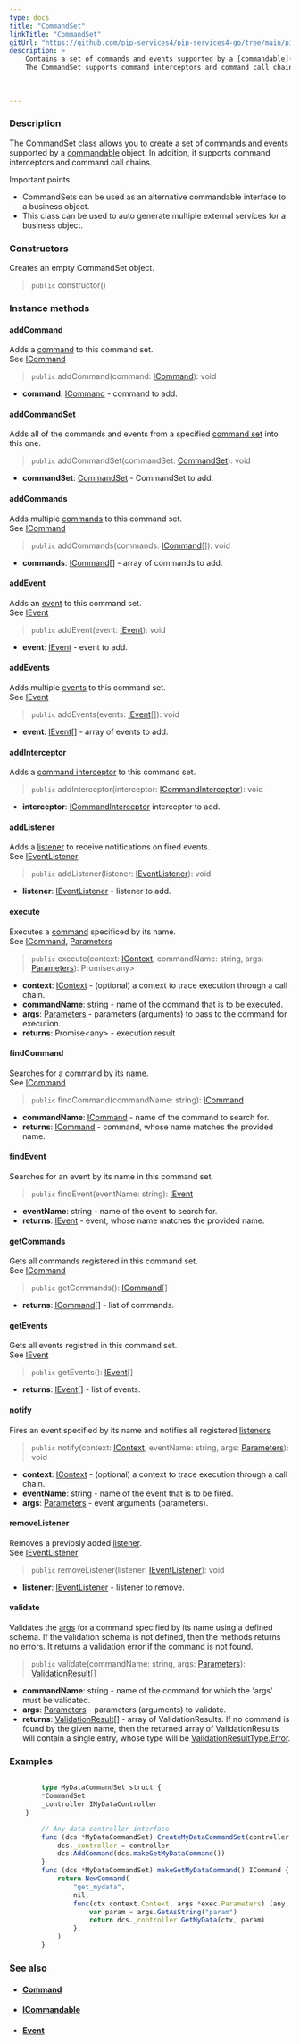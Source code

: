 ```yaml
---
type: docs
title: "CommandSet"
linkTitle: "CommandSet"
gitUrl: "https://github.com/pip-services4/pip-services4-go/tree/main/pip-services4-rpc-go"
description: > 
    Contains a set of commands and events supported by a [commandable](../icommandable) object.
    The CommandSet supports command interceptors and command call chains.
    
 
    
---
```


### Description

The CommandSet class allows you to create a set of commands and events supported by a [commandable](../icommandable) object. In addition, it supports command interceptors and command call chains.

Important points

- CommandSets can be used as an alternative commandable interface to a business object.
- This class can be used to auto generate multiple external services for a business object.

### Constructors

Creates an empty CommandSet object.

> `public` constructor()

### Instance methods

#### addCommand
Adds a [command](../icommand) to this command set.  
See [ICommand](../icommand)

> `public` addCommand(command: [ICommand](../icommand)): void

- **command**: [ICommand](../icommand) - command to add.

#### addCommandSet
Adds all of the commands and events from a specified [command set](../command_set)
into this one. 

> `public` addCommandSet(commandSet: [CommandSet](../command_set)): void

- **commandSet**: [CommandSet](../command_set) - CommandSet to add.

#### addCommands
Adds multiple [commands](../icommand) to this command set.  
See [ICommand](../icommand)

> `public` addCommands(commands: [ICommand](../icommand)[]): void

- **commands**: [ICommand](../icommand)[] - array of commands to add.


#### addEvent
Adds an [event](../ievent) to this command set.  
See [IEvent](../ievent)

> `public` addEvent(event: [IEvent](../ievent)): void 

- **event**: [IEvent](../ievent) - event to add.

#### addEvents
Adds multiple [events](../ievent) to this command set.  
See [IEvent](../ievent)

> `public` addEvents(events: [IEvent](../ievent)[]): void

- **event**: [IEvent](../ievent)[] - array of events to add.

#### addInterceptor
Adds a [command interceptor](../icommand_interceptor) to this command set.

> `public` addInterceptor(interceptor: [ICommandInterceptor](../icommand_interceptor)): void

- **interceptor**: [ICommandInterceptor](../icommand_interceptor) interceptor to add.

#### addListener
Adds a [listener](../ievent_listener) to receive notifications on fired events.  
See [IEventListener](../ievent_listener)

> `public` addListener(listener: [IEventListener](../ievent_listener)): void

- **listener**: [IEventListener](../ievent_listener) - listener to add.

#### execute
Executes a [command](../icommand) specificed by its name.  
See [ICommand](../icommand), [Parameters](../../../components/exec/parameters)

> `public` execute(context: [IContext](../../../components/context/icontext), commandName: string, args: [Parameters](../../../components/exec/parameters)): Promise\<any\>

- **context**: [IContext](../../../components/context/icontext) - (optional) a context to trace execution through a call chain.
- **commandName**: string - name of the command that is to be executed.
- **args**: [Parameters](../../../components/exec/parameters) - parameters (arguments) to pass to the command for execution.
- **returns**: Promise\<any\> - execution result

#### findCommand
Searches for a command by its name.  
See [ICommand](../icommand)

> `public` findCommand(commandName: string): [ICommand](../icommand)

- **commandName**: [ICommand](../icommand) - name of the command to search for.
- **returns**: [ICommand](../icommand) - command, whose name matches the provided name.

#### findEvent
Searches for an event by its name in this command set.

> `public` findEvent(eventName: string): [IEvent](../ievent)

- **eventName**: string - name of the event to search for.
- **returns**: [IEvent](../ievent) - event, whose name matches the provided name.

#### getCommands
Gets all commands registered in this command set.  
See [ICommand](../icommand)

> `public` getCommands(): [ICommand](../icommand)[]

- **returns**: [ICommand](../icommand)[] - list of commands.

#### getEvents
Gets all events registred in this command set.  
See [IEvent](../ievent)

> `public` getEvents(): [IEvent](../ievent)[]

- **returns**: [IEvent](../ievent)[] - list of events.

#### notify
Fires an event specified by its name and notifies all registered
[listeners](../ievent_listener)

> `public` notify(context: [IContext](../../../components/context/icontext), eventName: string, args: [Parameters](../../../components/exec/parameters)): void

- **context**: [IContext](../../../components/context/icontext) - (optional) a context to trace execution through a call chain.
- **eventName**: string - name of the event that is to be fired.
- **args**: [Parameters](../../../components/exec/parameters) - event arguments (parameters).

#### removeListener
Removes a previosly added [listener](../ievent_listener).  
See [IEventListener](../ievent_listener)

> `public` removeListener(listener: [IEventListener](../ievent_listener)): void


- **listener**: [IEventListener](../ievent_listener) - listener to remove.

#### validate
Validates the [args](../../../components/exec/parameters) for a command specified by its name using a defined schema.
If the validation schema is not defined, then the methods returns no errors.
It returns a validation error if the command is not found.


> `public` validate(commandName: string, args: [Parameters](../../../components/exec/parameters)): [ValidationResult](../../../data/validate/validation_result)[]

- **commandName**: string - name of the command for which the 'args' must be validated.
- **args**: [Parameters](../../../components/exec/parameters) - parameters (arguments) to validate.
- **returns**: [ValidationResult](../../../data/validate/validation_result)[] - array of ValidationResults. If no command is found by the given name, then the returned array of ValidationResults will contain a single entry, whose type will be [ValidationResultType.Error](../../../data/validate/validation_result_type).

### Examples

```typescript

		type MyDataCommandSet struct {
		*CommandSet
		_controller IMyDataController
  	}

		// Any data controller interface
		func (dcs *MyDataCommandSet) CreateMyDataCommandSet(controller IMyDataController) {
			dcs._controller = controller
			dcs.AddCommand(dcs.makeGetMyDataCommand())
		}
		func (dcs *MyDataCommandSet) makeGetMyDataCommand() ICommand {
			return NewCommand(
				"get_mydata",
				nil,
				func(ctx context.Context, args *exec.Parameters) (any, err) {
					var param = args.GetAsString("param")
					return dcs._controller.GetMyData(ctx, param)
				},
			)
		}
```

### See also
- #### [Command](../command)
- #### [ICommandable](../icommandable)
- #### [Event](../event)
